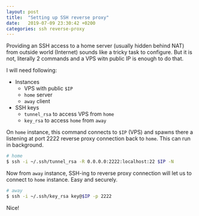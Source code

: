 ```yaml
---
layout: post
title:  "Setting up SSH reverse proxy"
date:   2019-07-09 23:30:42 +0200
categories: ssh reverse-proxy
---
```


Providing an SSH access to a home server (usually hidden behind NAT) from outside world (Internet) sounds like a tricky task to configure. But it is not, literally 2 commands and a VPS witn public IP is enough to do that.

I will need following:
- Instances
  - VPS with public `$IP`
  - `home` server
  - `away` client
- SSH keys
  - `tunnel_rsa` to access VPS from `home`
  - `key_rsa` to access `home` from `away`

On `home` instance, this command connects to `$IP` (VPS) and spawns there a listening at port 2222 reverse proxy connection back to `home`. This can run in background.

```bash
# home
$ ssh -i ~/.ssh/tunnel_rsa -R 0.0.0.0:2222:localhost:22 $IP -N
```

Now from `away` instance, SSH-ing to reverse proxy connection will let us to connect to `home` instance. Easy and securely.

```bash
# away
$ ssh -i ~/.ssh/key_rsa key@$IP -p 2222
```

Nice!

